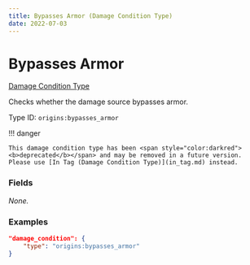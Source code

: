```yaml
---
title: Bypasses Armor (Damage Condition Type)
date: 2022-07-03
---
```


#   Bypasses Armor

[Damage Condition Type](../damage_condition_types.md)

Checks whether the damage source bypasses armor.

Type ID: `origins:bypasses_armor`

!!! danger

    This damage condition type has been <span style="color:darkred"><b>deprecated</b></span> and may be removed in a future version. Please use [In Tag (Damage Condition Type)](in_tag.md) instead.

### Fields

_None._


### Examples

```json
"damage_condition": {
    "type": "origins:bypasses_armor"
}
```

